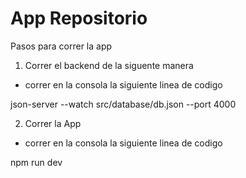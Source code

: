 # App Repositorio

Pasos para correr la app

1. Correr el backend de la siguente manera

  - correr en la consola la siguiente linea de codigo

  json-server --watch src/database/db.json --port 4000

2. Correr la App

  - correr en la consola la siguiente linea de codigo

  npm run dev
